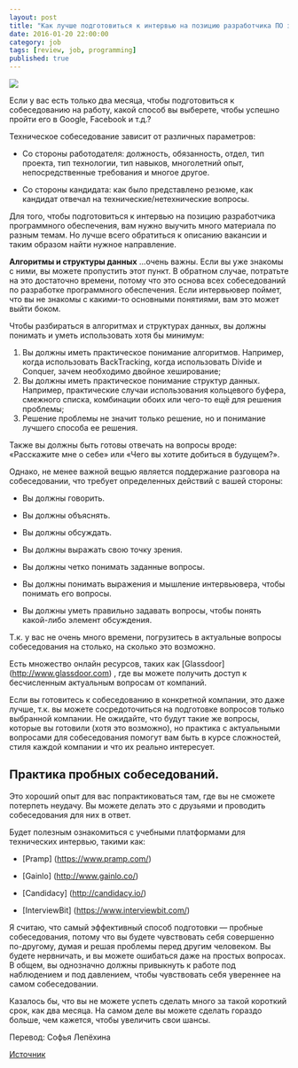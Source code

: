 ```yaml
---
layout: post
title: "Как лучше подготовиться к интервью на позицию разработчика ПО за два месяца?"
date: 2016-01-20 22:00:00
category: job
tags: [review, job, programming]
published: true
---
```


<img src="http://www.calpeculiarities.com/files/2014/04/HiRes-5.jpg" class="img-responsive" /><br />

Если у вас есть только два месяца, чтобы подготовиться к собеседованию на работу, какой способ вы выберете, чтобы успешно пройти его в Google, Facebook и т.д.?

<!-- more -->

Техническое собеседование зависит от различных параметров:

* Со стороны работодателя: должность, обязанность, отдел, тип проекта, тип технологии, тип навыков, многолетний опыт, непосредственные требования и многое другое.

* Со стороны кандидата: как было представлено резюме, как кандидат отвечал на технические/нетехнические вопросы.

Для того, чтобы подготовиться к интервью на позицию разработчика программного обеспечения, вам нужно выучить много материала по разным темам. Но лучше всего обратиться к описанию вакансии и таким образом найти нужное направление.

**Алгоритмы и структуры данных** ...очень важны. Если вы уже знакомы с ними, вы можете пропустить этот пункт. В обратном случае, потратьте на это достаточно времени, потому что это основа всех собеседований по разработке программного обеспечения. Если интервьювер поймет, что вы не знакомы с какими-то основными понятиями, вам это может выйти боком.

Чтобы разбираться в алгоритмах и структурах данных, вы должны понимать и уметь использовать хотя бы минимум:

1.	Вы должны иметь практическое понимание алгоритмов. Например, когда использовать BackTracking, когда использовать Divide и Conquer, зачем необходимо двойное хеширование;
2.	Вы должны иметь практическое понимание структур данных. Например, практические случаи использования кольцевого буфера, смежного списка, комбинации обоих или чего-то ещё для решения проблемы;
3.	Решение проблемы не значит только решение, но и понимание лучшего способа ее решения. 

Также вы должны быть готовы отвечать на вопросы вроде: «Расскажите мне о себе» или «Чего вы хотите добиться в будущем?».

Однако, не менее важной вещью является поддержание разговора на собеседовании, что требует определенных действий с вашей стороны:

* Вы должны говорить.

* Вы должны объяснять.

* Вы должны обсуждать.

* Вы должны выражать свою точку зрения.

* Вы должны четко понимать заданные вопросы.

* Вы должны понимать выражения и мышление интервьювера, чтобы понимать его вопросы.

* Вы должны уметь правильно задавать вопросы, чтобы понять какой-либо элемент обсуждения.

Т.к. у вас не очень много времени, погрузитесь в актуальные вопросы собеседования на столько, на сколько это возможно. 

Есть множество онлайн ресурсов, таких как [Glassdoor] (http://www.glassdoor.com) , где вы можете получить доступ к бесчисленным актуальным вопросам от компаний. 

Если вы готовитесь к собеседованию в конкретной компании, это даже лучше, т.к. вы можете сосредоточиться на подготовке вопросов только выбранной компании. Не ожидайте, что будут такие же вопросы, которые вы готовили (хотя это возможно), но практика с актуальными вопросами для собеседования помогут вам быть в курсе сложностей, стиля каждой компании и что их реально интересует.

## Практика пробных собеседований. 

Это хороший опыт для вас попрактиковаться там, где вы не сможете потерпеть неудачу. Вы можете делать это с друзьями и проводить собеседования для них в ответ.

Будет полезным ознакомиться с учебными платформами для технических интервью, такими как:

* [Pramp] (https://www.pramp.com/)

* [Gainlo] (http://www.gainlo.co/)

* [Candidacy] (http://candidacy.io/)

* [InterviewBit] (https://www.interviewbit.com/)

Я считаю, что самый эффективный способ подготовки — пробные собеседования, потому что вы будете чувствовать себя совершенно по-другому, думая и решая проблемы перед другим человеком. Вы будете нервничать, и вы можете ошибаться даже на простых вопросах. В общем, вы однозначно должны привыкнуть к работе под наблюдением и под давлением, чтобы чувствовать себя увереннее на самом собеседовании.

Казалось бы, что вы не можете успеть сделать много за такой короткий срок, как два месяца. На самом деле вы можете сделать гораздо больше, чем кажется, чтобы увеличить свои шансы.


Перевод: Софья Лепёхина

[Источник](https://www.quora.com/What-is-the-best-way-to-prepare-for-software-engineering-job-interviews-in-2-months)

